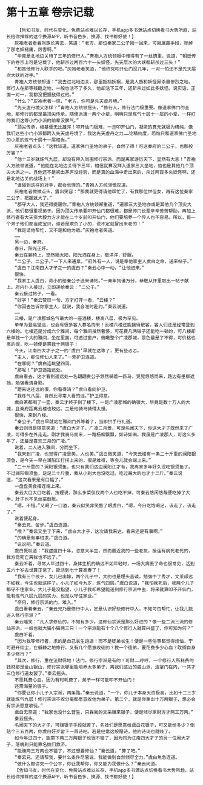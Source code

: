# 第十五章 卷宗记载
        【告知书友，时代在变化，免费站点难以长存，手机app多书源站点切换看书大势所趋，站长给你推荐的这个换源APP，听书音色多、换源、找书都好使！】
       灰袍老者看着刘族长离去，笑道：“老方，那位秦家二公子刚一回来，可就展露手段，除掉了那老妖褚庸，厉害啊。”
       “毕竟是北地边关待了三年的修行人。”青袍人方统领眼中难得有了一丝慎重，说道，“朝廷传下的卷宗上可是记载了，他斩杀过两百六十一头妖怪，先天层次的大妖都斩杀过三头！”
       “和其他修行人联手的吧。”灰袍老者笑道，“他终究叩开仙门没几年，一对一怕还不是先天层次大妖的对手。”
       青袍人方统领却道：“我去过北地边关，那里抵挡妖祸，是我人族和妖怪厮杀最惨烈之地。修行人在那等残酷之地，一般也活不了多久，他却活下三年，还斩杀过如此多妖怪。说实话，正面一对一，我都没把握敌得过他。”
       “什么？”灰袍老者一惊，“老方，你可是先天虚丹境。”
       “先天虚丹境又怎样？”青袍人方统领摇头，“修行人，修行法门极重要。像道家佛门的圣地，那修行的都是最顶尖传承，随便派遣一两个小辈，明明只是炼气十层十一层的小辈，一样打的我们这等小门小派的前辈没脾气。”
       “顶尖传承，根基便无比雄浑！叩开仙门极难，一旦叩开仙门，凝聚的真元就极为精纯，像我们这些小门小派都跨入先天虚丹境了，我这先天虚丹之力……论精纯度，恐怕只和道家佛门圣地的小辈的炼气十层十一层相当。”
       灰袍老者点头：“这我知道，道家佛门圣地的弟子，自然了得！可这秦府的二公子，也那般厉害？”
       “他十三岁就炼气九层，却没有拜入周围修行宗派，而是离家游历天下，显然有大志！”青袍人方统领说道，“他能在北地边关待下三年，相信就算没拜入道家三大圣地，怕也是其他几个顶尖大派之一。且他还不是初出茅庐没经验，而是真的血海中走出来的，杀过两百多头妖怪啊，还是北地边关的战场上！”
       “谁碰到这样的对手，都会忌惮的。”青袍人方统领慨叹道。
       灰袍老者微微点头，露出笑容：“那我就更得请他帮忙了，有我那位世侄女，再有这位秦家二公子，把握就大了。”
       “郡守大人，我还得提醒你。”青袍人方统领郑重道，“道家三大圣地亦或是其他几个顶尖大派，他们都很重视弟子。因为顶尖传承要叩开仙门都很难，都是师门长辈辛辛苦苦帮助，再加上修行者有大天资大毅力方才能在二十岁前叩开仙门，他们要培养一个传人也不容易。所以，每一个弟子他们都当成宝贝，谁若是欺负了小的，说不定就冒出来老的！”
       “我是请他帮忙，又不是和他为敌。”灰袍老者笑道。
       ……
       另一边，秦府。
       春日，阳光正好。
       秦云在躺椅上，悠然晒太阳，阳光洒在身上，暖洋洋，舒服。
       “二公子，二公子。”一下人来通禀，“府外有一人，说是奉他家主人虞白之命，送来帖子。”
       “虞白？江南四大才子之一的虞白？”秦云心中一动，“让他进来。”
       很快。
       “我家主人虞白，命小的给秦公子送来请帖。”一青年拘谨万分，恭敬从怀里取出一帖子献上。府内仆人接过，立即递给秦云：“二公子。”
       秦云接过帖子，一看。
       “好字！”秦云赞叹一句，方才打开一看，“云楼？”
       “你回去告诉你家主人，就说，我会准时赴约。”秦云说道。
       ……
       云楼，是广凌郡城名气最大的一座酒楼，楼高八层，极为罕见。
       单单为登高望远，也会有很多客人慕名而来！云楼六楼还能接待散客，客人们还是经常登到六楼的。七楼还是分成六个雅间，每个雅间虽然奢侈，可花费几两银子还能吃一顿的，可八楼却是单独一个大的雅间，坐在里面，可透过窗户，俯瞰整个广凌郡城，景色最是了不得，可价格也高的很，吃一顿便是需数十两银子！
       今天，江南四大才子之一的‘虞白’早就在这等了，更有些忐忑。
       “主人，那位修仙人来了。”一旁护卫连道。
       “在哪呢？”虞白连眺望四周。
       “那呢！”护卫遥指远处。
       虞白看去，这才看到遥远处一名翩翩贵公子悠然骑着一匹马，晃晃悠悠而来，路边有垂柳遮挡，勉强看清身影。
       “距离这还远的很，你看得清？”虞白看向护卫。
       “我炼气八层，自然比寻常人看的远。”护卫得意。
       虞白茶都喝了一壶，秦云才终于到了楼下，一是广凌郡城的确很大，毕竟是数十万人的大城，且秦府距离云楼也较远。二是他骑马骑得太慢。
       很快，来到八楼。
       “秦公子。”虞白早就站在雅间门外等着了，当即拱手行礼道。
       秦云则很是随意笑道：“虞白大才子，广凌三月景，可是名闻天下，你这大才子既然来了广凌，可得多在外走走。刚才我骑马而来，一路杨柳飘飘，如诗如画。我虽是广凌郡人，可这么多年了，还最是喜欢三月的广凌。”
       说着，二人进入雅间，分而坐下。
       “我来到广凌，也觉得广凌景美，人也美。”虞白微笑道，“今天云楼有一条二十斤重的澜阳银须鱼，是今天一早在澜阳江打捞上来的，很是难得，等会儿就会端上来。”
       “二十斤重的？澜阳银须鱼，也只有我们这边澜阳江才有，我离家多年好久没吃银须鱼了。不过澜阳银须鱼，足足二十斤重，我从小到大也没吃过。吃过最大的也才十二斤。”秦云说道，“这次看来是有口福了。”
       一盘盘美食接连端上来。
       秦云大口大口吃着，按理说，那么多菜仅仅两个人也吃不掉，可秦云悠闲悠哉便吃掉了大半，肚子也不见丝毫鼓胀。
       “嗯，不错。”又喝了一口酒，秦云似笑非笑瞥了眼虞白，“嗯，今日吃饱喝足，该走了，该走了。”
       说着便起身。
       “秦云兄，留步。”虞白连道。
       “哦？”秦云又坐了下来，“虞白大才子，这次请我来这，看来还是有事啊。”
       “的确是有事相求。”虞白道。
       “说说吧。”秦云道。
       虞白慨叹道：“我虚度四十年，恣意大半生，然而最近我的一些老友，接连有病死老死的，我方觉死亡离我也不远了。”
       秦云听着，寻常人年过四十，身体生机的确远不如年轻时，一场大病丢了命也很常见，活到五六十岁去世算正常了，能活到七十算高寿了！
       “我有三个孩子，女儿已出嫁，两个儿子中，大的也是埋头苦读，勉强中了秀才，文采却远不如我，今生也就这样了。小儿子如今九岁，炼气四层。”虞白说道，“我怕我死后，我两个儿子都守不住家业。大儿子是没指望，小儿子我却希望能送到修行宗派中去，将来就算叩不开仙门，能有炼气八层九层的实力，也足以守住家业。”
       “奈何，修行宗派的门，难入。”
       虞白看着秦云，“秦云兄乃是修行中人，定是认识好些修行中人，不知可否帮忙，让我儿能进入修行宗派？”
       秦云嗤笑：“凡人求修仙的，不知有多少。这修仙宗派是那么好进的？像一些二流三流的修仙宗派，一般也就大猫小猫两三只！一个宗派能有十个八个修行人就算兴盛了，你可知为何？”
       虞白听着。
       “因为我等修行者，求的是自己长生逍遥！而不是徒弟长生！便是一些俗事都觉得烦恼，宁可避开红尘，在僻静之地修行。又有几个愿意收徒的？教一个徒弟，要花费多少心血？耽搁自身多少修行？”
       “其次，修行，重在法财侣地！法门，修行宗派是有的！可财……哼哼，一个修行人所耗费的钱财那是金山银山，修行宗派哪里能培养太多弟子，离我们这近的戚山派，连掌门在内，一共才三位修行道友罢了。”秦云摇头。
       不愿耗费心血，因为有时耗费了，弟子一样可能叩不开仙门！
       还需海量的银子。
       “你要让你小儿子入宗派，两条路。”秦云说道，“一个，你儿子本身天资极高，比如十二三岁就能炼气九层！修行宗派不收分毫都愿意收他为弟子。第二个，就是你拿出十万两银子，想必会有宗派愿意收徒。”
       虞白无奈道：“我家也没什么营生，只靠我的文采赚来银子，便是倾尽家财方才两三万两。”
       秦云摇头。
       名闻天下的大才子，可赚银子手段就差了，名妓们是愿意给虞白花银子，可又能给多少？倒贴个三五百两，你虞白好歹留下一首诗吧。若是经常这般赠诗，他的诗词也就贱了。
       如今年过四十，能攒下两三万两银子也很不错了，因为同为江南四大才子的另一位周大才子，落魄到只能靠名妓们救济。
       “能赚两三万两也不错了，不过想要修仙？”秦云道，“算了吧。”
       “秦云兄，还请帮我，要什么条件尽管说，我能做到自然倾尽全力。”虞白焦急连道。
       “做什么都讲究一个公平，你让我帮你，你又能为我做什么？”秦云问道。
       【告知书友，时代在变化，免费站点难以长存，手机app多书源站点切换看书大势所趋，站长给你推荐的这个换源APP，听书音色多、换源、找书都好使！】